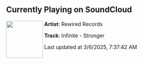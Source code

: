 ## Currently Playing on SoundCloud

[<img align="left" width="100" src="https://i1.sndcdn.com/artworks-HASSvFJTNmqa6hJQ-vwASLA-t500x500.jpg">](https://soundcloud.com/rewiredrecordsuk/infinite-stronger?in=saxurn/sets/just-say-yo-to-rugs)

**Artist**: Rewired Records 

**Track**: Infinite - Stronger

Last updated at 3/6/2025, 7:37:42 AM

